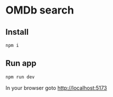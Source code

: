 # OMDb search

## Install
```
npm i
```

## Run app

```
npm run dev
```
In your browser goto [http://localhost:5173](http://localhost:5173)